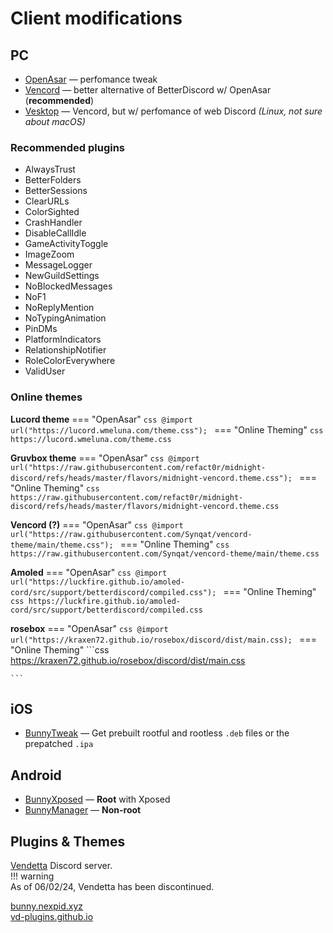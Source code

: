 # Client modifications

## PC

- [OpenAsar](https://openasar.dev) — perfomance tweak  
- [Vencord](https://vencord.dev) — better alternative of BetterDiscord w/ OpenAsar (**recommended**)
- [Vesktop](https://github.com/Vencord/Vesktop) — Vencord, but w/ perfomance of web Discord  *(Linux, not sure about macOS)*

### Recommended plugins
- AlwaysTrust
- BetterFolders
- BetterSessions
- ClearURLs
- ColorSighted
- CrashHandler
- DisableCallIdle
- GameActivityToggle
- ImageZoom
- MessageLogger
- NewGuildSettings
- NoBlockedMessages
- NoF1
- NoReplyMention
- NoTypingAnimation
- PinDMs
- PlatformIndicators
- RelationshipNotifier
- RoleColorEverywhere
- ValidUser

### Online themes  
**Lucord theme**
=== "OpenAsar"
    ```css
    @import url("https://lucord.wmeluna.com/theme.css");
    ```
=== "Online Theming"
    ```css
    https://lucord.wmeluna.com/theme.css
    ```

**Gruvbox theme**
=== "OpenAsar"
    ```css
    @import url("https://raw.githubusercontent.com/refact0r/midnight-discord/refs/heads/master/flavors/midnight-vencord.theme.css");
    ```
=== "Online Theming"
    ```css
    https://raw.githubusercontent.com/refact0r/midnight-discord/refs/heads/master/flavors/midnight-vencord.theme.css
    ```

**Vencord (?)**
=== "OpenAsar"
    ```css
    @import url("https://raw.githubusercontent.com/Synqat/vencord-theme/main/theme.css");
    ```
=== "Online Theming"
    ```css
    https://raw.githubusercontent.com/Synqat/vencord-theme/main/theme.css
    ```

**Amoled**
=== "OpenAsar"
    ```css
    @import url("https://luckfire.github.io/amoled-cord/src/support/betterdiscord/compiled.css");
    ```
=== "Online Theming"
    ```css
    https://luckfire.github.io/amoled-cord/src/support/betterdiscord/compiled.css
    ```

**rosebox**
=== "OpenAsar"
    ```css
    @import url("https://kraxen72.github.io/rosebox/discord/dist/main.css);
    ```
=== "Online Theming"
    ```css
    https://kraxen72.github.io/rosebox/discord/dist/main.css
    
    ```

## iOS

- [BunnyTweak](https://github.com/bunny-mod/BunnyTweak/releases/latest) — Get prebuilt rootful and rootless `.deb` files or the prepatched `.ipa `

## Android

- [BunnyXposed](https://github.com/bunny-mod/BunnyXposed/releases/latest) — **Root** with Xposed
- [BunnyManager](https://github.com/bunny-mod/BunnyManager/releases/latest) — **Non-root**

## Plugins & Themes
[Vendetta](https://discord.gg/n9QQ4XhhJP) Discord server.  
!!! warning  
    As of 06/02/24, Vendetta has been discontinued.  

[bunny.nexpid.xyz](https://bunny.nexpid.xyz/)  
[vd-plugins.github.io](https://vd-plugins.github.io/web/#)  